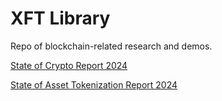 # XFT Library
Repo of blockchain-related research and demos. 

[State of Crypto Report 2024](https://a16zcrypto.com/posts/article/state-of-crypto-report-2024/)

[State of Asset Tokenization Report 2024](https://22049776.fs1.hubspotusercontent-na1.net/hubfs/22049776/TAC%20State%20of%20Tokenization%202024%20Report.pdf)



